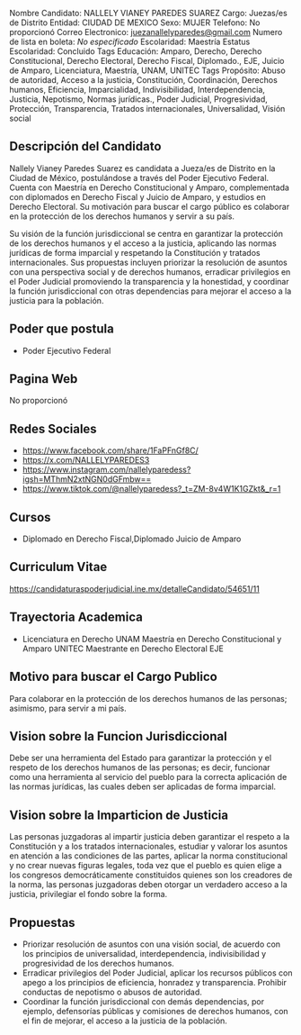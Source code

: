 Nombre Candidato: NALLELY VIANEY PAREDES SUAREZ
Cargo: Juezas/es de Distrito
Entidad: CIUDAD DE MEXICO
Sexo: MUJER
Telefono: No proporcionó
Correo Electronico: juezanallelyparedes@gmail.com
Numero de lista en boleta: *No especificado*
Escolaridad: Maestría
Estatus Escolaridad: Concluido
Tags Educación: Amparo, Derecho, Derecho Constitucional, Derecho Electoral, Derecho Fiscal, Diplomado., EJE, Juicio de Amparo, Licenciatura, Maestría, UNAM, UNITEC
Tags Propósito: Abuso de autoridad, Acceso a la justicia, Constitución, Coordinación, Derechos humanos, Eficiencia, Imparcialidad, Indivisibilidad, Interdependencia, Justicia, Nepotismo, Normas jurídicas., Poder Judicial, Progresividad, Protección, Transparencia, Tratados internacionales, Universalidad, Visión social


## Descripción del Candidato 

Nallely Vianey Paredes Suarez es candidata a Jueza/es de Distrito en la Ciudad de México, postulándose a través del Poder Ejecutivo Federal. Cuenta con Maestría en Derecho Constitucional y Amparo, complementada con diplomados en Derecho Fiscal y Juicio de Amparo, y estudios en Derecho Electoral. Su motivación para buscar el cargo público es colaborar en la protección de los derechos humanos y servir a su país.

Su visión de la función jurisdiccional se centra en garantizar la protección de los derechos humanos y el acceso a la justicia, aplicando las normas jurídicas de forma imparcial y respetando la Constitución y tratados internacionales. Sus propuestas incluyen priorizar la resolución de asuntos con una perspectiva social y de derechos humanos, erradicar privilegios en el Poder Judicial promoviendo la transparencia y la honestidad, y coordinar la función jurisdiccional con otras dependencias para mejorar el acceso a la justicia para la población.


## Poder que postula

- Poder Ejecutivo Federal


## Pagina Web

No proporcionó


## Redes Sociales

- https://www.facebook.com/share/1FaPFnGf8C/
- https://x.com/NALLELYPAREDES3
- https://www.instagram.com/nallelyparedess?igsh=MThmN2xtNGN0dGFmbw==
- https://www.tiktok.com/@nallelyparedess?_t=ZM-8v4W1K1GZkt&_r=1


## Cursos

- Diplomado en Derecho Fiscal,Diplomado Juicio de Amparo


## Curriculum Vitae

https://candidaturaspoderjudicial.ine.mx/detalleCandidato/54651/11


## Trayectoria Academica

- Licenciatura en Derecho UNAM Maestría en Derecho Constitucional y Amparo UNITEC Maestrante en Derecho Electoral EJE


## Motivo para buscar el Cargo Publico

Para colaborar en la protección de los derechos humanos de las personas; asimismo, para servir a mi país.


## Vision sobre la Funcion Jurisdiccional

Debe ser una herramienta del Estado para garantizar la protección y el respeto de los derechos humanos de las personas; es decir, funcionar como una herramienta al servicio del pueblo para la correcta aplicación de las normas jurídicas, las cuales deben ser aplicadas de forma imparcial.


## Vision sobre la Imparticion de Justicia

Las personas juzgadoras al impartir justicia deben garantizar el respeto a la Constitución y a los tratados internacionales, estudiar y valorar los asuntos en atención a las condiciones de las partes, aplicar la norma constitucional y no crear nuevas figuras legales, toda vez que el pueblo es quien elige a los congresos democráticamente constituidos quienes son los creadores de la norma, las personas juzgadoras deben otorgar un verdadero acceso a la justicia, privilegiar el fondo sobre la forma.


## Propuestas

- Priorizar resolución de asuntos con una visión social, de acuerdo con los principios de universalidad, interdependencia, indivisibilidad y progresividad de los derechos humanos.
- Erradicar privilegios del Poder Judicial, aplicar los recursos públicos con apego a los principios de eficiencia, honradez y transparencia. Prohibir conductas de nepotismo o abusos de autoridad.
- Coordinar la función jurisdiccional con demás dependencias, por ejemplo, defensorías públicas y comisiones de derechos humanos, con el fin de mejorar, el acceso a la justicia de la población.

